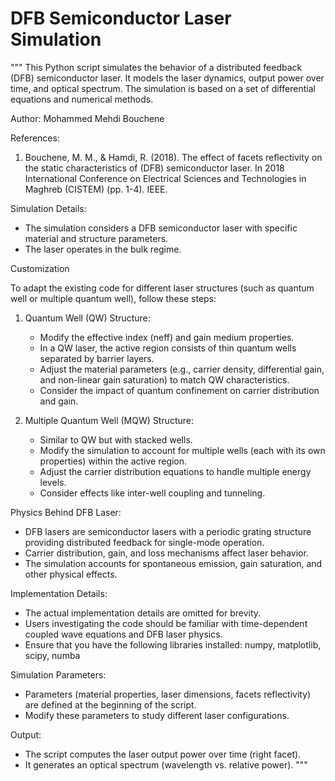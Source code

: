 # DFB Semiconductor Laser Simulation

"""
This Python script simulates the behavior of a distributed feedback (DFB) semiconductor laser.
It models the laser dynamics, output power over time, and optical spectrum. The simulation is based on a set of differential equations and numerical methods.

Author: Mohammed Mehdi Bouchene

References:
1. Bouchene, M. M., & Hamdi, R. (2018). The effect of facets reflectivity on the static characteristics of (DFB) semiconductor laser.
   In 2018 International Conference on Electrical Sciences and Technologies in Maghreb (CISTEM) (pp. 1-4). IEEE.

Simulation Details:
- The simulation considers a DFB semiconductor laser with specific material and structure parameters.
- The laser operates in the bulk regime.
  
Customization

To adapt the existing code for different laser structures (such as quantum well or multiple quantum well), follow these steps:

1. Quantum Well (QW) Structure:
   - Modify the effective index (neff) and gain medium properties.
   - In a QW laser, the active region consists of thin quantum wells separated by barrier layers.
   - Adjust the material parameters (e.g., carrier density, differential gain, and non-linear gain saturation) to match QW characteristics.
   - Consider the impact of quantum confinement on carrier distribution and gain.

2. Multiple Quantum Well (MQW) Structure:
   - Similar to QW but with stacked wells.
   - Modify the simulation to account for multiple wells (each with its own properties) within the active region.
   - Adjust the carrier distribution equations to handle multiple energy levels.
   - Consider effects like inter-well coupling and tunneling.

Physics Behind DFB Laser:
- DFB lasers are semiconductor lasers with a periodic grating structure providing distributed feedback for single-mode operation.
- Carrier distribution, gain, and loss mechanisms affect laser behavior.
- The simulation accounts for spontaneous emission, gain saturation, and other physical effects.

Implementation Details:
- The actual implementation details are omitted for brevity.
- Users investigating the code should be familiar with time-dependent coupled wave equations and DFB laser physics.
- Ensure that you have the following libraries installed: numpy, matplotlib, scipy, numba

Simulation Parameters:
- Parameters (material properties, laser dimensions, facets reflectivity) are defined at the beginning of the script.
- Modify these parameters to study different laser configurations.

Output:
- The script computes the laser output power over time (right facet).
- It generates an optical spectrum (wavelength vs. relative power).
"""
